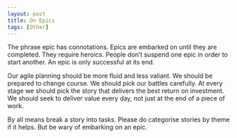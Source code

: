 ```yaml
---
layout: post
title: On Epics
tags: [Other]
---
```


The phrase epic has connotations. Epics are embarked on until they are completed. They require heroics. People don’t suspend one epic in order to start another. An epic is only successful at its end.

Our agile planning should be more fluid and less valiant. We should be prepared to change course. We should pick our battles carefully. At every stage we should pick the story that delivers the best return on investment. We should seek to deliver value every day, not just at the end of a piece of work.

By all means break a story into tasks. Please do categorise stories by theme if it helps. But be wary of embarking on an epic.